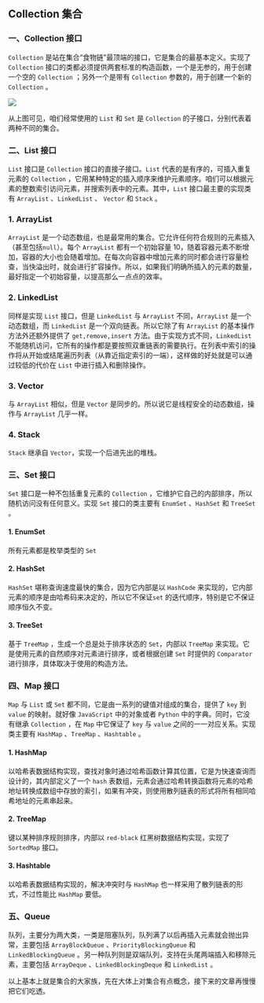 ##  Collection 集合

### 一、Collection 接口

`Collection` 是站在集合“食物链”最顶端的接口，它是集合的最基本定义。实现了 `Collection` 接口的类都必须提供两套标准的构造函数，一个是无参的，用于创建一个空的 `Collection` ；另外一个是带有 `Collection` 参数的，用于创建一个新的 `Collection` 。

![](/img/collection-2018-03-02.jpg)

从上图可见，咱们经常使用的 `List` 和 `Set` 是 `Collection` 的子接口，分别代表着两种不同的集合。

### 二、List 接口

`List` 接口是 `Collection` 接口的直接子接口。`List` 代表的是有序的，可插入重复元素的 `Collection` ，它用某种特定的插入顺序来维护元素顺序。咱们可以根据元素的整数索引访问元素，并搜索列表中的元素。其中，`List` 接口最主要的实现类有 `ArrayList` 、`LinkedList` 、 `Vector` 和 `Stack` 。

### 1. ArrayList

`ArrayList` 是一个动态数组，也是最常用的集合。它允许任何符合规则的元素插入（甚至包括`null`）。每个 `ArrayList` 都有一个初始容量 10，随着容器元素不断增加，容器的大小也会随着增加。在每次向容器中增加元素的同时都会进行容量检查，当快溢出时，就会进行扩容操作。所以，如果我们明确所插入的元素的数量，最好指定一个初始容量，以提高那么一点点的效率。

### 2. LinkedList

同样是实现 `List` 接口，但是 `LinkedList` 与 `ArrayList` 不同，`ArrayList` 是一个动态数组，而 `LinkedList` 是一个双向链表。所以它除了有 `ArrayList` 的基本操作方法外还额外提供了 `get,remove,insert` 方法。由于实现方式不同，`LinkedList` 不能随机访问，它所有的操作都是要按照双重链表的需要执行。在列表中索引的操作将从开始或结尾遍历列表（从靠近指定索引的一端），这样做的好处就是可以通过较低的代价在 `List` 中进行插入和删除操作。

### 3. Vector

与 `ArrayList` 相似，但是 `Vector` 是同步的。所以说它是线程安全的动态数组，操作与 `ArrayList` 几乎一样。

### 4. Stack

`Stack` 继承自 `Vector`，实现一个后进先出的堆栈。

### 三、Set 接口

`Set` 接口是一种不包括重复元素的 `Collection` ，它维护它自己的内部排序，所以随机访问没有任何意义。实现 `Set` 接口的类主要有 `EnumSet` 、`HashSet` 和 `TreeSet` 。

#### 1. EnumSet

所有元素都是枚举类型的 `Set`

#### 2. HashSet

`HashSet` 堪称查询速度最快的集合，因为它内部是以 `HashCode` 来实现的，它内部元素的顺序是由哈希码来决定的，所以它不保证`set` 的迭代顺序，特别是它不保证顺序恒久不变。

#### 3. TreeSet

基于 `TreeMap` ，生成一个总是处于排序状态的 `Set`，内部以 `TreeMap` 来实现。它是使用元素的自然顺序对元素进行排序，或者根据创建 `Set` 时提供的 `Comparator` 进行排序，具体取决于使用的构造方法。

### 四、Map 接口

`Map` 与 `List` 或 `Set` 都不同，它是由一系列的键值对组成的集合，提供了 `key` 到 `value` 的映射。就好像 `JavaScript` 中的对象或者 `Python` 中的字典。同时，它没有继承 `Collection` ，在 `Map` 中它保证了 `key` 与 `value` 之间的一一对应关系。实现类主要有 `HashMap` 、`TreeMap` 、`Hashtable` 。

#### 1. HashMap

以哈希表数据结构实现，查找对象时通过哈希函数计算其位置，它是为快速查询而设计的，其内部定义了一个 `hash` 表数组，元素会通过哈希转换函数将元素的哈希地址转换成数组中存放的索引，如果有冲突，则使用散列链表的形式将所有相同哈希地址的元素串起来。

#### 2. TreeMap

键以某种排序规则排序，内部以 `red-black` 红黑树数据结构实现，实现了 `SortedMap` 接口。

#### 3. Hashtable

以哈希表数据结构实现的，解决冲突时与 `HashMap` 也一样采用了散列链表的形式，不过性能比 `HashMap` 要低。

### 五、Queue

队列，主要分为两大类，一类是阻塞队列，队列满了以后再插入元素就会抛出异常，主要包括 `ArrayBlockQueue` 、`PriorityBlockingQueue` 和 `LinkedBlockingQueue` 。另一种队列则是双端队列，支持在头尾两端插入和移除元素，主要包括 `ArrayDeque` 、`LinkedBlockingDeque` 和 `LinkedList` 。

以上基本上就是集合的大家族，先在大体上对集合有点概念，接下来的文章再慢慢把它们吃透。

